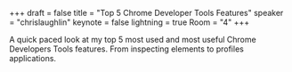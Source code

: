 +++
draft = false
title = "Top 5 Chrome Developer Tools Features"
speaker = "chrislaughlin"
keynote = false
lightning = true
Room = "4"
+++

A quick paced look at my top 5 most used and most useful Chrome Developers Tools features. From inspecting elements to profiles applications.